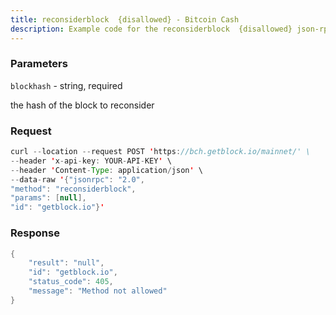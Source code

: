 ```yaml
---
title: reconsiderblock  {disallowed} - Bitcoin Cash
description: Example code for the reconsiderblock  {disallowed} json-rpc method. Сomplete guide on how to use reconsiderblock  {disallowed} json-rpc in GetBlock.io Web3 documentation.
---
```


### Parameters


`blockhash` - string, required

the hash of the block to reconsider

### Request

``` java
curl --location --request POST 'https://bch.getblock.io/mainnet/' \
--header 'x-api-key: YOUR-API-KEY' \
--header 'Content-Type: application/json' \
--data-raw '{"jsonrpc": "2.0",
"method": "reconsiderblock",
"params": [null],
"id": "getblock.io"}'
```

###  Response

``` java
{
    "result": "null",
    "id": "getblock.io",
    "status_code": 405,
    "message": "Method not allowed"
}
```

